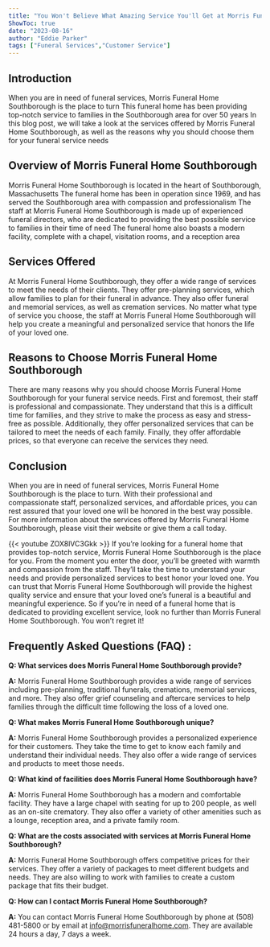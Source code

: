 ```yaml
---
title: "You Won't Believe What Amazing Service You'll Get at Morris Funeral Home Southborough!"
ShowToc: true 
date: "2023-08-16"
author: "Eddie Parker" 
tags: ["Funeral Services","Customer Service"]
---
```

## Introduction 
When you are in need of funeral services, Morris Funeral Home Southborough is the place to turn This funeral home has been providing top-notch service to families in the Southborough area for over 50 years In this blog post, we will take a look at the services offered by Morris Funeral Home Southborough, as well as the reasons why you should choose them for your funeral service needs 

## Overview of Morris Funeral Home Southborough 
Morris Funeral Home Southborough is located in the heart of Southborough, Massachusetts The funeral home has been in operation since 1969, and has served the Southborough area with compassion and professionalism The staff at Morris Funeral Home Southborough is made up of experienced funeral directors, who are dedicated to providing the best possible service to families in their time of need The funeral home also boasts a modern facility, complete with a chapel, visitation rooms, and a reception area

## Services Offered 
At Morris Funeral Home Southborough, they offer a wide range of services to meet the needs of their clients. They offer pre-planning services, which allow families to plan for their funeral in advance. They also offer funeral and memorial services, as well as cremation services. No matter what type of service you choose, the staff at Morris Funeral Home Southborough will help you create a meaningful and personalized service that honors the life of your loved one. 

## Reasons to Choose Morris Funeral Home Southborough 
There are many reasons why you should choose Morris Funeral Home Southborough for your funeral service needs. First and foremost, their staff is professional and compassionate. They understand that this is a difficult time for families, and they strive to make the process as easy and stress-free as possible. Additionally, they offer personalized services that can be tailored to meet the needs of each family. Finally, they offer affordable prices, so that everyone can receive the services they need. 

## Conclusion 
When you are in need of funeral services, Morris Funeral Home Southborough is the place to turn. With their professional and compassionate staff, personalized services, and affordable prices, you can rest assured that your loved one will be honored in the best way possible. For more information about the services offered by Morris Funeral Home Southborough, please visit their website or give them a call today.

{{< youtube ZOX8lVC3Gkk >}} 
If you’re looking for a funeral home that provides top-notch service, Morris Funeral Home Southborough is the place for you. From the moment you enter the door, you’ll be greeted with warmth and compassion from the staff. They’ll take the time to understand your needs and provide personalized services to best honor your loved one. You can trust that Morris Funeral Home Southborough will provide the highest quality service and ensure that your loved one’s funeral is a beautiful and meaningful experience. So if you’re in need of a funeral home that is dedicated to providing excellent service, look no further than Morris Funeral Home Southborough. You won’t regret it!

## Frequently Asked Questions (FAQ) :
**Q: What services does Morris Funeral Home Southborough provide?**

**A:** Morris Funeral Home Southborough provides a wide range of services including pre-planning, traditional funerals, cremations, memorial services, and more. They also offer grief counseling and aftercare services to help families through the difficult time following the loss of a loved one. 

**Q: What makes Morris Funeral Home Southborough unique?**

**A:** Morris Funeral Home Southborough provides a personalized experience for their customers. They take the time to get to know each family and understand their individual needs. They also offer a wide range of services and products to meet those needs. 

**Q: What kind of facilities does Morris Funeral Home Southborough have?**

**A:** Morris Funeral Home Southborough has a modern and comfortable facility. They have a large chapel with seating for up to 200 people, as well as an on-site crematory. They also offer a variety of other amenities such as a lounge, reception area, and a private family room. 

**Q: What are the costs associated with services at Morris Funeral Home Southborough?**

**A:** Morris Funeral Home Southborough offers competitive prices for their services. They offer a variety of packages to meet different budgets and needs. They are also willing to work with families to create a custom package that fits their budget. 

**Q: How can I contact Morris Funeral Home Southborough?**

**A:** You can contact Morris Funeral Home Southborough by phone at (508) 481-5800 or by email at info@morrisfuneralhome.com. They are available 24 hours a day, 7 days a week.



